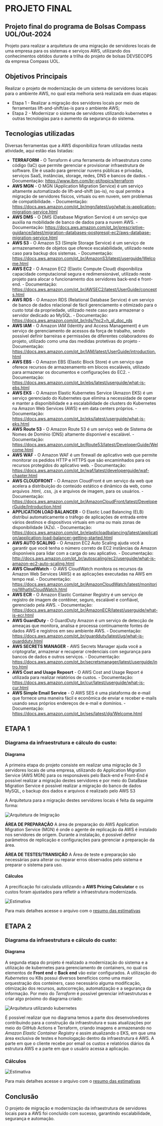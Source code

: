 # PROJETO FINAL 

## Projeto final do programa de Bolsas Compass UOL/Out-2024
Projeto para realizar a arquitetura de uma migração de servidores locais de uma empresa para os sistemas e serviços AWS, utilizando dos conhecimentos obtidos durante a trilha do projeto de bolsas DEVSECOPS da empresa Compass UOL.


## Objetivos Principais
Realizar o projeto de modernização de um sistema de servidores locais para o ambiente AWS, no qual esta melhoria será realizada em duas etapas:
* Etapa 1 - Realizar a migração dos servidores locais por meio de ferramentas lift-and-shift/as-is para o ambiente AWS;
* Etapa 2 - Modernizar o sistema de servidores utilizando kubernetes e outras tecnologias para o aumento da segurança do sistema.

## Tecnologias utilizadas
Diversas ferramentas que a AWS disponibiliza foram utilizadas nesta atividade, aqui estão elas listadas:

* __TERRAFORM__ - O Terraform é uma ferramenta de infraestrutura como código (IaC) que permite gerenciar e provisionar infraestrutura de software. Ele é usado para gerenciar nuvens públicas e privadas, serviços SaaS, instâncias, storage, redes, DNS e bancos de dados. - Documentação: https://www.ibm.com/br-pt/topics/terraform
* __AWS MGN__ - O MGN (Application Migration Service) é um serviço altamente automatizado de lift-and-shift (as-is), no qual permite a migração de servidores físicos, virtuais ou em nuvem, sem problemas de compatibilidade. - Documentação: https://docs.aws.amazon.com/pt_br/mgn/latest/ug/what-is-application-migration-service.html
* __AWS DMS__ - O DMS (Database Migration Service) é um serviço que auxilia na mobilidade de banco de dados para a nuvem AWS. - Documentação: https://docs.aws.amazon.com/pt_br/prescriptive-guidance/latest/migration-databases-postgresql-ec2/aws-database-migration-service.html
* __AWS S3__ - O Amazon S3 (Simple Storage Service) é um serviço de armazenamento de objetos que oferece escalabilidade, utilizado neste caso para backup dos sistemas. - Documentação: https://docs.aws.amazon.com/pt_br/AmazonS3/latest/userguide/Welcome.html
* __AWS EC2__ - O Amazon EC2 (Elastic Compute Cloud) disponibiliza capacidade computacional segura e redimensionável, utilizado neste projeto para alocar o funcionamento dos servidores back-end e front-end. - Documentação: https://docs.aws.amazon.com/pt_br/AWSEC2/latest/UserGuide/concepts.html
* __AWS RDS__ - O Amazon RDS (Relational Database Service) é um serviço de banco de dados relacional de fácil gerenciamento e otimizado para o custo total da propriedade, utilizado neste caso para armazenar o servidor dedicado ao MySQL. - Documentação: https://docs.aws.amazon.com/pt_br/rds/?nc2=h_ql_doc_rds
* __AWS IAM__ - O Amazon IAM (Identity and Access Management) é um serviço de gerenciamento de acessos da força de trabalho, sendo possível definir barreiras e permissões de diferentes colaboradores do projeto, utilizado como uma das medidas protetivas do projeto - Documentação: https://docs.aws.amazon.com/pt_br/IAM/latest/UserGuide/introduction.html
* __AWS EBS__ - O Amazon EBS (Elastic Block Store) é um serviço que oferece recursos de armazenamento em blocos escaláveis, utilizado para armazenar os documentos e configurações do EC2. - Documentação: https://docs.aws.amazon.com/pt_br/ebs/latest/userguide/what-is-ebs.html
* __AWS EKS__ - O Amazon Elastic Kubernetes Service (Amazon EKS) é um serviço gerenciado do Kubernetes que elimina a necessidade de operar e manter a disponibilidade e a escalabilidade de clusters do Kubernetes na Amazon Web Services (AWS) e em data centers próprios. - Documentação: https://docs.aws.amazon.com/pt_br/eks/latest/userguide/what-is-eks.html
* __AWS Route 53__ - O Amazon Route 53 é um serviço web de Sistema de Nomes de Domínio (DNS) altamente disponível e escalável. - Documentação: https://docs.aws.amazon.com/pt_br/Route53/latest/DeveloperGuide/Welcome.html
* __AWS WAF__ - O Amazon WAF é um firewall de aplicativo web que permite monitorar os pedidos HTTP e HTTPS que são encaminhados para os recursos protegidos do aplicativo web. - Documentação: https://docs.aws.amazon.com/pt_br/waf/latest/developerguide/waf-chapter.html
* __AWS CLOUDFRONT__ - O Amazon CloudFront é um serviço da web que acelera a distribuição do conteúdo estático e dinâmico da web, como arquivos .html, .css, .js e arquivos de imagem, para os usuários. - Documentação: https://docs.aws.amazon.com/pt_br/AmazonCloudFront/latest/DeveloperGuide/Introduction.html
* __APPLICATION LOAD BALANCER__ - O Elastic Load Balancing (ELB) distribui automaticamente o tráfego de aplicações de entrada entre vários destinos e dispositivos virtuais em uma ou mais zonas de disponibilidade (AZs). - Documentação: https://docs.aws.amazon.com/pt_br/elasticloadbalancing/latest/application/application-load-balancer-getting-started.html
* __AWS AUTO SCALING__ - O Amazon EC2 Auto Scaling ajuda você a garantir que você tenha o número correto de EC2 instâncias da Amazon disponíveis para lidar com a carga do seu aplicativo. - Documentação: http://docs.aws.amazon.com/pt_br/autoscaling/ec2/userguide/what-is-amazon-ec2-auto-scaling.html
* __AWS CloudWatch__ - O AWS CloudWatch monitora os recursos da Amazon Web Services (AWS) e as aplicações executadas na AWS em tempo real. - Documentação: https://docs.aws.amazon.com/pt_br/AmazonCloudWatch/latest/monitoring/WhatIsCloudWatch.html
* __AWS ECR__ - O Amazon Elastic Container Registry é um serviço de registro de imagem de contêiner, seguro, escalável e confiável, gerenciado pela AWS. - Documentação: https://docs.aws.amazon.com/pt_br/AmazonECR/latest/userguide/what-is-ecr.html
* __AWS GuardDuty__ - O GuardDuty Amazon é um serviço de detecção de ameaças que monitora, analisa e processa continuamente fontes de dados AWS e registros em seu ambiente AWS. - Documentação: https://docs.aws.amazon.com/pt_br/guardduty/latest/ug/what-is-guardduty.html
* __AWS SECRETS MANAGER__ -  AWS Secrets Manager ajuda você a criptografar, armazenar e recuperar credenciais com segurança para bancos de dados e outros serviços. - Documentação: https://docs.aws.amazon.com/pt_br/secretsmanager/latest/userguide/intro.html
* __AWS Cost and Usage Reposrt__ - O AWS Cost and Usage Report é utilizada para realizar relatórios de custos. - Documentação: https://docs.aws.amazon.com/pt_br/cur/latest/userguide/what-is-cur.html 
* __AWS Simple Email Service__ - O AWS SES é uma plataforma de e-mail que fornece uma maneira fácil e econômica de enviar e receber e-mails usando seus próprios endereços de e-mail e domínios. - Documentação: https://docs.aws.amazon.com/pt_br/ses/latest/dg/Welcome.html

## ETAPA 1

### Diagrama da infraestrutura e cálculo do custo:
#### Diagrama
A primeira etapa do projeto consiste em realizar uma migração de 3 servidores locais de uma empresa, utilizando do Application Migration Service (AWS MGN) para os responsáveis pelo Back-end e Front-End é possível realizar a migração destes servidores e por meio do DataBase Migration Service é possível realizar a migração do banco de dados MySQL, o backup dos dados e arquivos é realizado pelo AWS S3

A Arquitetura para a migração destes servidores locais é feita da seguinte forma:

![Arquitetura de Imigração](imgs/arquitetura_migracao.png)

__ÁREA DE PREPARAÇÃO__ 
A área de preparação do AWS Application Migration Service (MGN) é onde o agente de replicação da AWS é instalado nos servidores de origem. Durante a instalação, é possível definir parâmetros de replicação e configurações para gerenciar a preparação da área. 

__ÁREA DE TESTES/TRANSIÇÃO__
A Área de teste e preparação são necessárias para alterar ou reparar erros observados pelo sistema e preparar o sistema para uso.

#### Cálculos
A precificação foi calculada utilizando a **AWS Pricing Calculator** e os custos foram ajustados para refletir a infraestrutura modernizada.

![Estimativa](imgs/Estimativa1.png)

Para mais detalhes acesse o arquivo com o [resumo das estimativas](EstimativaAWS.pdf) 

## ETAPA 2 

### Diagrama da infraestrutura e cálculo do custo:
#### Diagrama
A segunda etapa do projeto é realizado a modernização do sistema e a utilização de kubernetes para gerenciamento de containers, no qual os elementos de __Front end__ e __Back end__ vão estar configurados. A utilização do _Kubernetes_ ou K8s possui diversos benefícios como uma maior orquestração dos conteiners, caso necessário alguma modificação, otimização dos recursos, autocorreção, automatização e a segurança da informação. Por meio do _Terraform_ é possível gerenciar infraestruturas e criar algo próximo do diagrama criado:

![Arquitetura utilizando kubernetes](imgs/diagrama_k8s.png)

É possível realizar que no diagrama temos a parte dos desenvolvedores contribuindo para a construção da infraestrutura e suas atualizações por meio do GitHub Actions e Terraform, criando imagens e armazenando no _Amazon Elastic Container Registry_ e assim atualizando o EKS, em que uma área exclusiva de testes e homologação dentro da infraestrutura é AWS. A parte em que o cliente recebe por email os custos e relatórios diários da estrutura AWS e a parte em que o usuário acessa a aplicação.

### Cálculos
![Estimativa](imgs/Estimativa2.png)

Para mais detalhes acesse o arquivo com o [resumo das estimativas](Estimativamodernização.pdf)

## Conclusão

O projeto de migração e modernização da infraestrutura de servidores locais para a AWS foi concluído com sucesso, garantindo escalabilidade, segurança e automação.



